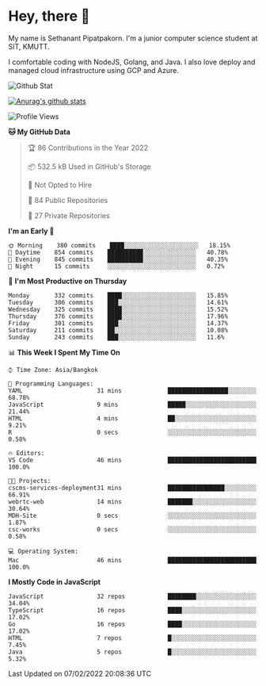 # Hey, there 🙌
My name is Sethanant Pipatpakorn. I'm a junior computer science student at SIT, KMUTT.

I comfortable coding with NodeJS, Golang, and Java. I also love deploy and managed cloud infrastructure using GCP and Azure.

![Github Stat](https://github-profile-summary-cards.vercel.app/api/cards/profile-details?username=thetkpark&theme=dracula)

[![Anurag's github stats](https://github-readme-stats.vercel.app/api?username=thetkpark&count_private=true&show_icons=true&theme=tokyonight)](https://github.com/anuraghazra/github-readme-stats)

<!--START_SECTION:waka-->
![Profile Views](http://img.shields.io/badge/Profile%20Views-4-blue)

**🐱 My GitHub Data** 

> 🏆 86 Contributions in the Year 2022
 > 
> 📦 532.5 kB Used in GitHub's Storage 
 > 
> 🚫 Not Opted to Hire
 > 
> 📜 84 Public Repositories 
 > 
> 🔑 27 Private Repositories  
 > 
**I'm an Early 🐤** 

```text
🌞 Morning    380 commits    ████░░░░░░░░░░░░░░░░░░░░░   18.15% 
🌆 Daytime    854 commits    ██████████░░░░░░░░░░░░░░░   40.78% 
🌃 Evening    845 commits    ██████████░░░░░░░░░░░░░░░   40.35% 
🌙 Night      15 commits     ░░░░░░░░░░░░░░░░░░░░░░░░░   0.72%

```
📅 **I'm Most Productive on Thursday** 

```text
Monday       332 commits    ████░░░░░░░░░░░░░░░░░░░░░   15.85% 
Tuesday      306 commits    ███░░░░░░░░░░░░░░░░░░░░░░   14.61% 
Wednesday    325 commits    ████░░░░░░░░░░░░░░░░░░░░░   15.52% 
Thursday     376 commits    ████░░░░░░░░░░░░░░░░░░░░░   17.96% 
Friday       301 commits    ███░░░░░░░░░░░░░░░░░░░░░░   14.37% 
Saturday     211 commits    ██░░░░░░░░░░░░░░░░░░░░░░░   10.08% 
Sunday       243 commits    ███░░░░░░░░░░░░░░░░░░░░░░   11.6%

```


📊 **This Week I Spent My Time On** 

```text
⌚︎ Time Zone: Asia/Bangkok

💬 Programming Languages: 
YAML                     31 mins             █████████████████░░░░░░░░   68.78% 
JavaScript               9 mins              █████░░░░░░░░░░░░░░░░░░░░   21.44% 
HTML                     4 mins              ██░░░░░░░░░░░░░░░░░░░░░░░   9.21% 
R                        0 secs              ░░░░░░░░░░░░░░░░░░░░░░░░░   0.58%

🔥 Editors: 
VS Code                  46 mins             █████████████████████████   100.0%

🐱‍💻 Projects: 
cscms-services-deployment31 mins             ████████████████░░░░░░░░░   66.91% 
webrtc-web               14 mins             ███████░░░░░░░░░░░░░░░░░░   30.64% 
MDH-Site                 0 secs              ░░░░░░░░░░░░░░░░░░░░░░░░░   1.87% 
csc-works                0 secs              ░░░░░░░░░░░░░░░░░░░░░░░░░   0.58%

💻 Operating System: 
Mac                      46 mins             █████████████████████████   100.0%

```

**I Mostly Code in JavaScript** 

```text
JavaScript               32 repos            ████████░░░░░░░░░░░░░░░░░   34.04% 
TypeScript               16 repos            ████░░░░░░░░░░░░░░░░░░░░░   17.02% 
Go                       16 repos            ████░░░░░░░░░░░░░░░░░░░░░   17.02% 
HTML                     7 repos             █░░░░░░░░░░░░░░░░░░░░░░░░   7.45% 
Java                     5 repos             █░░░░░░░░░░░░░░░░░░░░░░░░   5.32%

```



 Last Updated on 07/02/2022 20:08:36 UTC
<!--END_SECTION:waka-->
